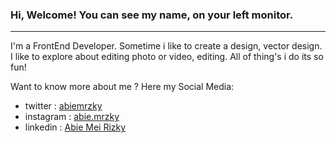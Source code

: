 ### Hi, Welcome! You can see my name, on your left monitor.
---
I'm a FrontEnd Developer.
Sometime i like to create a design, vector design.
I like to explore about editing photo or video, editing.
All of thing's i do its so fun!

Want to know more about me ? Here my Social Media: 
- twitter   : [abiemrzky]([twitter])
- instagram : [abie.mrzky]([instagram])
- linkedin  : [Abie Mei Rizky]([linkedin])

[twitter]: https://twitter.com/abiemrzky
[instagram]: https://www.instagram.com/abie.mrzky/
[linkedin]: https://www.linkedin.com/in/abie-mei-rizky-189572166

<!--
**abiemrzky/abiemrzky** is a ✨ _special_ ✨ repository because its `README.md` (this file) appears on your GitHub profile.

Here are some ideas to get you started:

- 🔭 I’m currently working on ...
- 🌱 I’m currently learning ...
- 👯 I’m looking to collaborate on ...
- 🤔 I’m looking for help with ...
- 💬 Ask me about ...
- 📫 How to reach me: ...
- 😄 Pronouns: ...
- ⚡ Fun fact: ...
-->
